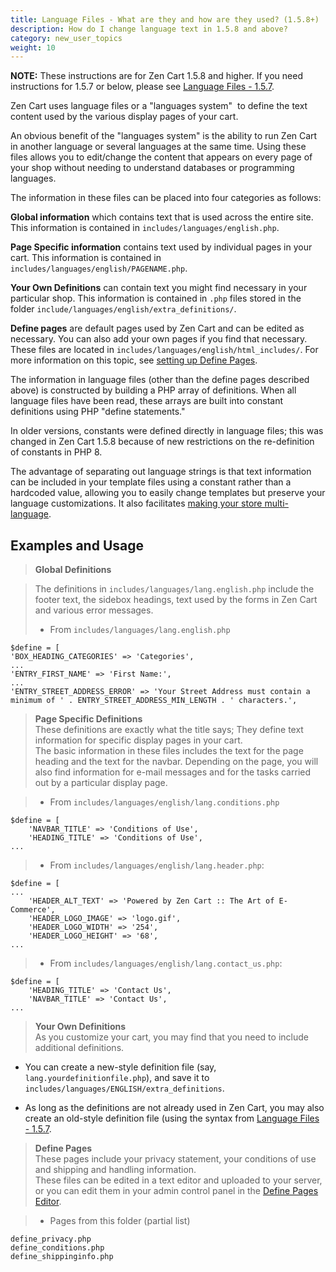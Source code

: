 ```yaml
---
title: Language Files - What are they and how are they used? (1.5.8+)
description: How do I change language text in 1.5.8 and above? 
category: new_user_topics
weight: 10
---
```


**NOTE:** These instructions are for Zen Cart 1.5.8 and higher. If you need instructions for 1.5.7 or below, please see [Language Files - 1.5.7](/user/new_user_topics/157_language_files/). 

Zen Cart uses language files or a "languages system"  to define the text content used by the various display pages of your cart.  

An obvious benefit of the "languages system" is the ability to run Zen Cart in another language or several languages at the same time. Using these files allows you to edit/change the content that appears on every page of your shop without needing to understand databases or programming languages.  

The information in these files can be placed into four categories as follows:  

**Global information** which contains text that is used across the entire site. This information is contained in `includes/languages/english.php`.  

**Page Specific information** contains text used by individual pages in your cart. This information is contained in `includes/languages/english/PAGENAME.php`. 

**Your Own Definitions** can contain text you might find necessary in your particular shop. This information is contained in `.php` files stored in the folder 
`include/languages/english/extra_definitions/`.

**Define pages** are default pages used by Zen Cart and can be edited as necessary. You can also add your own pages if you find that necessary. These files are located in `includes/languages/english/html_includes/`.  For more information on this topic, see [setting up Define Pages](/user/new_user_topics/setting_up_define_pages). 

The information in language files (other than the define pages described above) is constructed by building a PHP array of definitions.  When all language files have been read, these arrays are built into constant definitions using PHP "define statements." 

In older versions, constants were defined directly in language files; this was changed in Zen Cart 1.5.8 because of new restrictions on the re-definition of constants in PHP 8. 

The advantage of separating out language strings is that text information can be included in your template files using a constant rather than a hardcoded value, 
allowing you to easily change templates but preserve your language customizations.  It also facilitates [making your store multi-language](/user/localization/languages/).

## **Examples and Usage**

> **Global Definitions**

> The definitions in `includes/languages/lang.english.php` include the footer text, the sidebox headings, text used by the forms in Zen Cart and various error messages.  
> 
> *   From `includes/languages/lang.english.php`

```
$define = [
'BOX_HEADING_CATEGORIES' => 'Categories',
...
'ENTRY_FIRST_NAME' => 'First Name:', 
... 
'ENTRY_STREET_ADDRESS_ERROR' => 'Your Street Address must contain a minimum of ' . ENTRY_STREET_ADDRESS_MIN_LENGTH . ' characters.',
```

> **Page Specific Definitions**  
> These definitions are exactly what the title says; They define text information for specific display pages in your cart.  
> The basic information in these files includes the text for the page heading and the text for the navbar. Depending on the page, you will also find information for e-mail messages and for the tasks carried out by a particular display page.  

> *   From `includes/languages/english/lang.conditions.php`

```
$define = [
    'NAVBAR_TITLE' => 'Conditions of Use',
    'HEADING_TITLE' => 'Conditions of Use',
...
```

> *   From `includes/languages/english/lang.header.php`:
```
$define = [
...
    'HEADER_ALT_TEXT' => 'Powered by Zen Cart :: The Art of E-Commerce',
    'HEADER_LOGO_IMAGE' => 'logo.gif',
    'HEADER_LOGO_WIDTH' => '254',
    'HEADER_LOGO_HEIGHT' => '68',
...

```

> 
> *   From `includes/languages/english/lang.contact_us.php`:
```
$define = [
    'HEADING_TITLE' => 'Contact Us',
    'NAVBAR_TITLE' => 'Contact Us',
...
```


> **Your Own Definitions**  
> As you customize your cart, you may find that you need to include additional definitions. 

- You can create a new-style definition file (say, `lang.yourdefinitionfile.php`), and save it to `includes/languages/ENGLISH/extra_definitions`.

- As long as the definitions are not already used in Zen Cart, you may also create an old-style definition file (using the syntax from [Language Files - 1.5.7](/user/new_user_topics/157_language_files/). 


> **Define Pages**  
> These pages include your privacy statement, your conditions of use and shipping and handling information.  
> These files can be edited in a text editor and uploaded to your server, or you can edit them in your admin control panel in the [Define Pages Editor](/user/admin_pages/tools/define_pages/). 

> *   Pages from this folder (partial list)

```
define_privacy.php  
define_conditions.php  
define_shippinginfo.php
```

